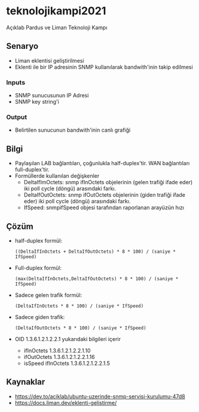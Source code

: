 # teknolojikampi2021
Açıklab Pardus ve Liman Teknoloji Kampı

## Senaryo 

- Liman eklentisi geliştirilmesi
- Eklenti ile bir IP adresinin SNMP kullanılarak bandwith'inin takip edilmesi

### Inputs

- SNMP sunucusunun IP Adresi
- SNMP key string'i

### Output

- Belirtilen sunucunun bandwith'inin canlı grafiği 

## Bilgi

- Paylaşılan LAB bağlantıları, çoğunlukla half-duplex'tir. WAN bağlantıları full-duplex'tir.
- Formüllerde kullanılan değişkenler
  - DeltaIfImOctets: snmp ifInOctets objelerinin (gelen trafiği ifade eder) iki poll cycle (döngü) arasındaki farkı.
  - DeltaIfOutOctets: snmp ifOutOctets objelerinin (giden trafiği ifade eder) iki poll cycle (döngü) arasındaki farkı.
  - IfSpeed: snmpifSpeed objesi tarafından raporlanan arayüzün hızı

## Çözüm

- half-duplex formül:

  ```
  ((DeltaIfInOctets + DeltaIfOutOctets) * 8 * 100) / (saniye * IfSpeed)
  ```

- Full-duplex formül:

  ```
  (max(DeltaIfInOctets,DeltaIfOutOctets) * 8 * 100) / (saniye * IfSpeed)
  ```

- Sadece gelen trafik formül:

  ```
  (DeltaIfInOctets * 8 * 100) / (saniye * IfSpeed)
  ```

- Sadece giden trafik:

  ```
  (DeltaIfOutOctets * 8 * 100) / (saniye * IfSpeed)
  ```

- OID 1.3.6.1.2.1.2.2.1 yukarıdaki bilgileri içerir

  - ifInOctets  1.3.6.1.2.1.2.2.1.10
  - ifOutOctets  1.3.6.1.2.1.2.2.1.16
  - isSpeed ifInOctets  1.3.6.1.2.1.2.2.1.5

## Kaynaklar
- https://dev.to/aciklab/ubuntu-uzerinde-snmp-servisi-kurulumu-47d8
- https://docs.liman.dev/eklenti-gelistirme/